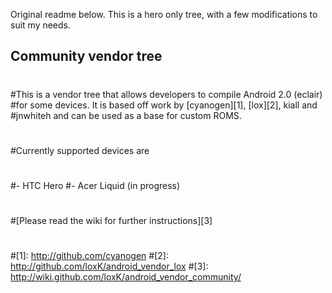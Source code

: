 Original readme below.
This is a hero only tree, with a few modifications to suit my needs.

## Community vendor tree
#
#This is a vendor tree that allows developers to compile Android 2.0 (eclair)
#for some devices.  It is based off work by [cyanogen][1], [lox][2], kiall and
#jnwhiteh and can be used as a base for custom ROMS.
#
#Currently supported devices are
#
#- HTC Hero
#- Acer Liquid (in progress)
#
#[Please read the wiki for further instructions][3]
#
#[1]: http://github.com/cyanogen
#[2]: http://github.com/loxK/android_vendor_lox
#[3]: http://wiki.github.com/loxK/android_vendor_community/
